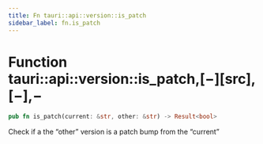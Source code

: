 ```yaml
---
title: Fn tauri::api::version::is_patch
sidebar_label: fn.is_patch
---
```


# Function tauri::api::version::is_patch,\[−]\[src],\[−],−

```rs
pub fn is_patch(current: &str, other: &str) -> Result<bool>
```

Check if a the “other” version is a patch bump from the “current”
